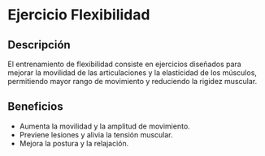 # Ejercicio Flexibilidad

## Descripción
El entrenamiento de flexibilidad consiste en ejercicios diseñados para mejorar la movilidad de las articulaciones y la elasticidad de los músculos, permitiendo mayor rango de movimiento y reduciendo la rigidez muscular.

## Beneficios
- Aumenta la movilidad y la amplitud de movimiento.
- Previene lesiones y alivia la tensión muscular.
- Mejora la postura y la relajación.